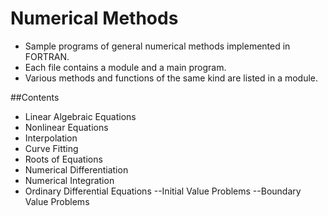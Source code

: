 # Numerical Methods

- Sample programs of general numerical methods implemented in FORTRAN. 
- Each file contains a module and a main program.
- Various methods and functions of the same kind are listed in a module. 

##Contents
- Linear Algebraic Equations
- Nonlinear Equations
- Interpolation
- Curve Fitting
- Roots of Equations
- Numerical Differentiation
- Numerical Integration
- Ordinary Differential Equations
--Initial Value Problems
--Boundary Value Problems
